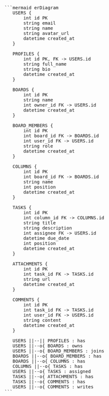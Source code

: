 <pre> ```mermaid erDiagram
    USERS {
        int id PK
        string email
        string name
        string avatar_url
        datetime created_at
    }

    PROFILES {
        int id PK, FK -> USERS.id
        string full_name
        string bio
        datetime created_at
    }

    BOARDS {
        int id PK
        string name
        int owner_id FK -> USERS.id
        datetime created_at
    }

    BOARD_MEMBERS {
        int id PK
        int board_id FK -> BOARDS.id
        int user_id FK -> USERS.id
        string role
        datetime created_at
    }

    COLUMNS {
        int id PK
        int board_id FK -> BOARDS.id
        string name
        int position
        datetime created_at
    }

    TASKS {
        int id PK
        int column_id FK -> COLUMNS.id
        string title
        string description
        int assignee FK -> USERS.id
        datetime due_date
        int position
        datetime created_at
    }

    ATTACHMENTS {
        int id PK
        int task_id FK -> TASKS.id
        string url
        datetime created_at
    }

    COMMENTS {
        int id PK
        int task_id FK -> TASKS.id
        int user_id FK -> USERS.id
        string content
        datetime created_at
    }

    USERS ||--|| PROFILES : has
    USERS ||--o{ BOARDS : owns
    USERS ||--o{ BOARD_MEMBERS : joins
    BOARDS ||--o{ BOARD_MEMBERS : has
    BOARDS ||--o{ COLUMNS : has
    COLUMNS ||--o{ TASKS : has
    USERS ||--o{ TASKS : assigned
    TASKS ||--o{ ATTACHMENTS : has
    TASKS ||--o{ COMMENTS : has
    USERS ||--o{ COMMENTS : writes
 ``` </pre>
